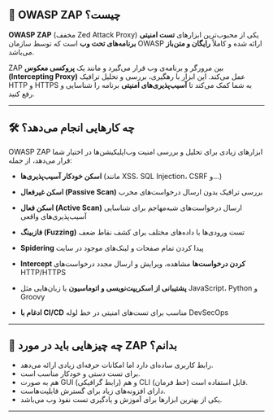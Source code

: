 
## 🔐 OWASP ZAP چیست؟

**OWASP ZAP** (مخفف Zed Attack Proxy) یکی از محبوب‌ترین ابزارهای **تست امنیتی برنامه‌های تحت وب** است که توسط سازمان OWASP ارائه شده و کاملاً **رایگان و متن‌باز** می‌باشد.

ZAP بین مرورگر و برنامه‌ی وب قرار می‌گیرد و مانند یک **پروکسی معکوس (Intercepting Proxy)** عمل می‌کند. این ابزار با رهگیری، بررسی و تحلیل ترافیک HTTP و HTTPS به شما کمک می‌کند تا **آسیب‌پذیری‌های امنیتی** برنامه را شناسایی و رفع کنید.

---

## 🛠 چه کارهایی انجام می‌دهد؟

OWASP ZAP ابزارهای زیادی برای تحلیل و بررسی امنیت وب‌اپلیکیشن‌ها در اختیار شما قرار می‌دهد، از جمله:

* **اسکن خودکار آسیب‌پذیری‌ها**
  (مانند XSS، SQL Injection، CSRF و...)

* **اسکن غیرفعال (Passive Scan)**
  بررسی ترافیک بدون ارسال درخواست‌های مخرب

* **اسکن فعال (Active Scan)**
  ارسال درخواست‌های شبه‌مهاجم برای شناسایی آسیب‌پذیری‌های واقعی

* **فازبینگ (Fuzzing)**
  تست ورودی‌ها با داده‌های مختلف برای کشف نقاط ضعف

* **Spidering**
  پیدا کردن تمام صفحات و لینک‌های موجود در سایت

* **Intercept کردن درخواست‌ها**
  مشاهده، ویرایش و ارسال مجدد درخواست‌های HTTP/HTTPS

* **پشتیبانی از اسکریپت‌نویسی و اتوماسیون**
  با زبان‌هایی مثل JavaScript، Python و Groovy

* **ادغام با CI/CD**
  مناسب برای تست‌های امنیتی در خط لوله DevSecOps

---

## 📌 چه چیزهایی باید در مورد ZAP بدانم؟

* رابط کاربری ساده‌ای دارد اما امکانات حرفه‌ای زیادی ارائه می‌دهد.
* برای تست دستی و خودکار مناسب است.
* هم به صورت GUI (رابط گرافیکی) و هم CLI (خط فرمان) قابل استفاده است.
* دارای افزونه‌های زیاد برای گسترش قابلیت‌هاست.
* یکی از بهترین ابزارها برای آموزش و یادگیری تست نفوذ وب می‌باشد.

---
